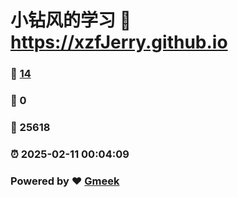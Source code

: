 # 小钻风的学习 :link: https://xzfJerry.github.io 
### :page_facing_up: [14](https://xzfJerry.github.io/tag.html) 
### :speech_balloon: 0 
### :hibiscus: 25618 
### :alarm_clock: 2025-02-11 00:04:09 
### Powered by :heart: [Gmeek](https://github.com/Meekdai/Gmeek)
